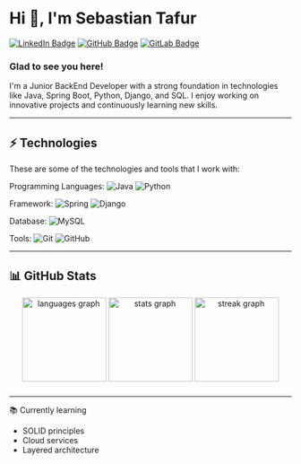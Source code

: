 # Hi 👋, I'm Sebastian Tafur

[![LinkedIn Badge](https://img.shields.io/badge/linkedin-%231E77B5.svg?&style=for-the-badge&logo=linkedin&logoColor=white)](https://linkedin.com/in/sebastian-tafur)
[![GitHub Badge](https://img.shields.io/badge/github-%2324292e.svg?&style=for-the-badge&logo=github&logoColor=white)](https://github.com/tafursj17)
[![GitLab Badge](https://img.shields.io/badge/gitlab-330F63.svg?&style=for-the-badge&logo=gitlab&logoColor=white)](https://gitlab.com/tafursj)

### Glad to see you here!  
I'm a Junior BackEnd Developer with a strong foundation in technologies like Java, Spring Boot, Python, Django, and SQL. I enjoy working on innovative projects and continuously learning new skills.

---
## ⚡ Technologies

These are some of the technologies and tools that I work with:

Programming Languages: 
![Java](https://img.shields.io/badge/-Java-F44336?style=flat-square&logo=java&logoColor=white)
![Python](https://img.shields.io/badge/-Python-3776AB?style=flat-square&logo=python&logoColor=white)

Framework: 
![Spring](https://img.shields.io/badge/-Spring-6DB33F?style=flat-square&logo=spring&logoColor=white)
![Django](https://img.shields.io/badge/-Django-092E20?style=flat-square&logo=django&logoColor=white)

Database: 
![MySQL](https://img.shields.io/badge/-MySQL-4479A1?style=flat-square&logo=mysql&logoColor=white)

Tools: 
![Git](https://img.shields.io/badge/-Git-black?style=flat-square&logo=git)
![GitHub](https://img.shields.io/badge/-GitHub-181717?style=flat-square&logo=github)

---

## 📊 GitHub Stats

<div align="center">
  <img src="https://github-readme-stats.vercel.app/api/top-langs?username=tafursj17&locale=en&hide_title=false&layout=compact&card_width=320&langs_count=5&theme=dracula&hide_border=false&order=2" height="150" alt="languages graph"  />
  <img src="https://github-readme-stats.vercel.app/api?username=tafursj17&hide_title=false&hide_rank=false&show_icons=true&include_all_commits=true&count_private=true&disable_animations=false&theme=dracula&locale=en&hide_border=false&order=1" height="150" alt="stats graph"  />
  <img src="https://streak-stats.demolab.com?user=tafursj17&locale=en&mode=daily&theme=dracula&hide_border=false&border_radius=5&order=3" height="150" alt="streak graph"  />
</div>

###

---

📚 Currently learning 

- SOLID principles
- Cloud services
- Layered architecture

